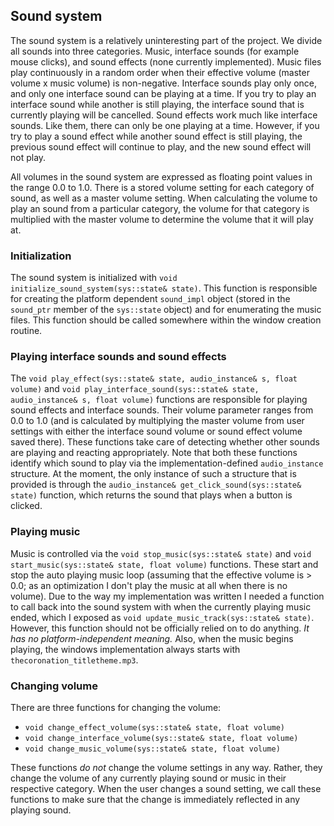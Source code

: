 ## Sound system

The sound system is a relatively uninteresting part of the project. We divide all sounds into three categories. Music, interface sounds (for example mouse clicks), and sound effects (none currently implemented). Music files play continuously in a random order when their effective volume (master volume x music volume) is non-negative. Interface sounds play only once, and only one interface sound can be playing at a time. If you try to play an interface sound while another is still playing, the interface sound that is currently playing will be cancelled. Sound effects work much like interface sounds. Like them, there can only be one playing at a time. However, if you try to play a sound effect while another sound effect is still playing, the previous sound effect will continue to play, and the new sound effect will not play.

All volumes in the sound system are expressed as floating point values in the range 0.0 to 1.0. There is a stored volume setting for each category of sound, as well as a master volume setting. When calculating the volume to play an sound from a particular category, the volume for that category is multiplied with the master volume to determine the volume that it will play at.

### Initialization

The sound system is initialized with `void initialize_sound_system(sys::state& state)`. This function is responsible for creating the platform dependent `sound_impl` object (stored in the `sound_ptr` member of the `sys::state` object) and for enumerating the music files. This function should be called somewhere within the window creation routine.

### Playing interface sounds and sound effects

The `void play_effect(sys::state& state, audio_instance& s, float volume)` and `void play_interface_sound(sys::state& state, audio_instance& s, float volume)` functions are responsible for playing sound effects and interface sounds. Their volume parameter ranges from 0.0 to 1.0 (and is calculated by multiplying the master volume from user settings with either the interface sound volume or sound effect volume saved there). These functions take care of detecting whether other sounds are playing and reacting appropriately. Note that both these functions identify which sound to play via the implementation-defined `audio_instance` structure. At the moment, the only instance of such a structure that is provided is through the `audio_instance& get_click_sound(sys::state& state)` function, which returns the sound that plays when a button is clicked.

### Playing music

Music is controlled via the `void stop_music(sys::state& state)` and `void start_music(sys::state& state, float volume)` functions. These start and stop the auto playing music loop (assuming that the effective volume is > 0.0; as an optimization I don't play the music at all when there is no volume). Due to the way my implementation was written I needed a function to call back into the sound system with when the currently playing music ended, which I exposed as `void update_music_track(sys::state& state)`. However, this function should not be officially relied on to do anything. *It has no platform-independent meaning.* Also, when the music begins playing, the windows implementation always starts with `thecoronation_titletheme.mp3`.

### Changing volume

There are three functions for changing the volume:

- `void change_effect_volume(sys::state& state, float volume)`
- `void change_interface_volume(sys::state& state, float volume)`
- `void change_music_volume(sys::state& state, float volume)`

These functions *do not* change the volume settings in any way. Rather, they change the volume of any currently playing sound or music in their respective category. When the user changes a sound setting, we call these functions to make sure that the change is immediately reflected in any playing sound.

